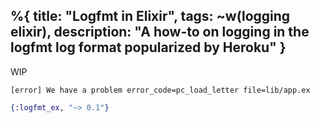 %{
    title: "Logfmt in Elixir",
    tags: ~w(logging elixir),
    description: "A how-to on logging in the logfmt log format popularized by Heroku"
}
---
WIP

```
[error] We have a problem error_code=pc_load_letter file=lib/app.ex
```

```elixir
{:logfmt_ex, "~> 0.1"}
```